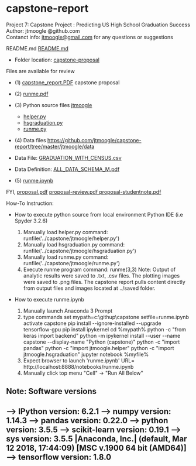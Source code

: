 # capstone-report
Project 7: Capstone Project : Predicting US High School Graduation Success
Author: jtmoogle @github.com   
Contanct info: jtmoogle@gmail.com for any questions or suggestions


README.md [README.md]( https://github.com/jtmoogle/capstone-report/blob/master/README.md)

- Folder location: [capstone-proposal]( https://github.com/jtmoogle/capstone-report)

Files are available for review
- (1)  [capstone_report.PDF]( https://github.com/jtmoogle/capstone-report/blob/master/capstone_report.pdf) capstone proposal
- (2)  [runme.pdf](https://github.com/jtmoogle/capstone-report/blob/master/runme.pdf)
- (3) Python source files [jtmoogle](https://github.com/jtmoogle/capstone-report/tree/master/jtmoogle)
   - [helper.py](https://github.com/jtmoogle/capstone-report/blob/master/jtmoogle/helper.py)
   - [hsgraduation.py](https://github.com/jtmoogle/capstone-report/blob/master/jtmoogle/hsgraduation.py)
   - [runme.py](https://github.com/jtmoogle/capstone-report/blob/master/jtmoogle/runme.py)
- (4) Data files https://github.com/jtmoogle/capstone-report/tree/master/jtmoogle/data
- Data File: [GRADUATION_WITH_CENSUS.csv](https://github.com/jtmoogle/capstone-report/blob/master/jtmoogle/data/GRADUATION_WITH_CENSUS.csv)
- Data Definition: [ALL_DATA_SCHEMA_M.pdf](https://github.com/jtmoogle/capstone-report/blob/master/jtmoogle/data/ALL_DATA_SCHEMA_M.pdf)

- (5)  [runme.ipynb ](https://github.com/jtmoogle/capstone-report/blob/master/runme.ipynb)

FYI, 
[proposal.pdf](https://github.com/jtmoogle/capstone-report/blob/master/proposal.pdf)
[proposal-review.pdf ]( https://github.com/jtmoogle/capstone-report/blob/master/proposal-review.pdf)
[proposal-studentnote.pdf ]( https://github.com/jtmoogle/capstone-report/blob/master/proposal-studentnote.pdf)


How-To Instruction:
- How to execute python source from local environment Python IDE (i.e Spyder 3.2.6)
   1. Manually load helper.py command: runfile('../capstone/jtmoogle/helper.py')
   2. Manually load hsgraduation.py command: runfile('../capstone/jtmoogle/hsgraduation.py')
   3. Manually load runme.py command: runfile('../capstone/jtmoogle/runme.py')
   4. Execute runme program command: runme(3,3)
Note: Output of analytic results were saved to .txt, .csv files. The plotting images were saved to .png files.
The capstone report pulls content directly from output files and images located at ../saved folder.

- How to execute runme.ipynb
   1. Manually launch Anaconda 3 Prompt
   2. type commands
         set mypath=c:\githup\capstone
         setfile=runme.ipynb
         activate capstone
         pip install --ignore-installed --upgrade tensorflow-gpu
         pip install ipykernel
         cd %mypath%
         python -c "from keras import backend"
         python -m ipykernel install --user --name capstone --display-name "Python (capstone)"
         python -c "import pandas"
         python -c "import jtmoogle.helper"
         python -c "import jtmoogle.hsgraduation"
         jupyter notebook %myfile%
   3. Expect browser to launch 'runme.ipynb' URL= http://localhost:8888/notebooks/runme.ipynb
   4. Manually click top menu "Cell" -> "Run All Below"

Note: Software versions
------------------------------
--> IPython version: 6.2.1
--> numpy version: 1.14.3
--> pandas version: 0.22.0
--> python version: 3.5.5
--> scikit-learn version: 0.19.1
--> sys version: 3.5.5 |Anaconda, Inc.| (default, Mar 12 2018, 17:44:09) [MSC v.1900 64 bit (AMD64)]
--> tensorflow version: 1.8.0
------------------------------


